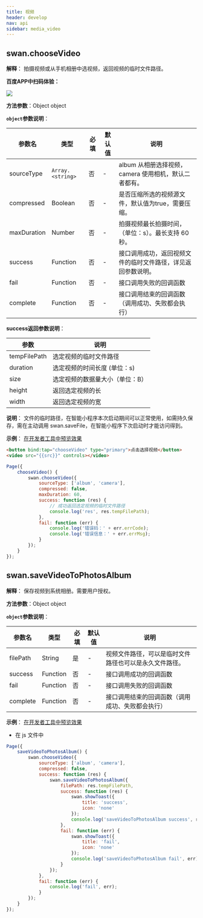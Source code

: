 ```yaml
---
title: 视频
header: develop
nav: api
sidebar: media_video
---
```


## swan.chooseVideo

**解释**： 拍摄视频或从手机相册中选视频，返回视频的临时文件路径。

**百度APP中扫码体验：**

<img src="https://b.bdstatic.com/miniapp/assets/images/doc_demo/chooseVideo.png"  class="demo-qrcode-image" />

**方法参数**：Object object

**`object`参数说明**：

|参数名 |类型  |必填 | 默认值 |说明|
|---- | ---- | ---- | ----|----|
|sourceType | `Array.<string>` |否 | -|  album 从相册选择视频，camera 使用相机，默认二者都有。|
|compressed  | Boolean | 否  | -| 是否压缩所选的视频源文件，默认值为true，需要压缩。|
|maxDuration  | Number | 否  | -| 拍摄视频最长拍摄时间，（单位：s）。最长支持 60 秒。|
|success |Function  |  否 | -| 接口调用成功，返回视频文件的临时文件路径，详见返回参数说明。|
|fail  |  Function |   否  |  -|接口调用失败的回调函数|
|complete   | Function  |  否 | -|  接口调用结束的回调函数（调用成功、失败都会执行）|

**success返回参数说明**：


|参数  |  说明 |
|---- | ---- |
|tempFilePath | 选定视频的临时文件路径 |
|duration | 选定视频的时间长度 (单位：s)|
|size | 选定视频的数据量大小（单位：B）|
|height | 返回选定视频的长 |
|width | 返回选定视频的宽 |

**说明**：
文件的临时路径，在智能小程序本次启动期间可以正常使用，如需持久保存，需在主动调用 swan.saveFile，在智能小程序下次启动时才能访问得到。

**示例**：
<a href="swanide://fragment/0eef619e22e72c017b16183fdf143ec31568001484211" title="在开发者工具中预览效果" target="_self">在开发者工具中预览效果</a>
```html
<button bind:tap="chooseVideo" type="primary">点击选择视频</button>
<video src="{{src}}" controls></video>
```

```javascript
Page({
    chooseVideo() {
        swan.chooseVideo({
            sourceType: ['album', 'camera'],
            compressed: false,
            maxDuration: 60,
            success: function (res) {
                // 成功返回选定视频的临时文件路径
                console.log('res', res.tempFilePath);
            },
            fail: function (err) {
                console.log('错误码：' + err.errCode);
                console.log('错误信息：' + err.errMsg);
            }
        });
    }
});
```

<!-- #### 错误码

**Andriod**

|错误码|说明|
|--|--|
|201|解析失败，请检查调起协议是否合法|
|1002|用户取消操作错误码|

**iOS**

|错误码|说明|
|--|--|
|202|解析失败，请检查参数是否正确。|
|1002|用户取消操作|
|1004|小程序文件目录为空| -->

## swan.saveVideoToPhotosAlbum

**解释**： 保存视频到系统相册。需要用户授权。

**方法参数**：Object object

**`object`参数说明**：

|参数名 |类型  |必填 | 默认值 |说明|
|---- | ---- | ---- | ----|----|
|filePath  |  String  |是 | -|  视频文件路径，可以是临时文件路径也可以是永久文件路径。|
|success |Function |   否  | -| 接口调用成功的回调函数|
|fail  |  Function  |  否  |  -|接口调用失败的回调函数|
|complete |   Function |   否  | -| 接口调用结束的回调函数（调用成功、失败都会执行）|

<!-- **success返回参数说明**：

|参数名| 类型|  说明|
|---- | ---- | ---- |
|filePath  |String | 调用结果,返回视频文件路径。| -->


**示例**：
<a href="swanide://fragment/ec3a0eebd4faa29ba8db3a34fcca02721567962713625" title="在开发者工具中预览效果" target="_self">在开发者工具中预览效果</a>

* 在 js 文件中

```js
Page({
    saveVideoToPhotosAlbum() {
        swan.chooseVideo({
            sourceType: ['album', 'camera'],
            compressed: false,
            success: function (res) {
                swan.saveVideoToPhotosAlbum({
                    filePath: res.tempFilePath,
                    success: function (res) {
                        swan.showToast({
                            title: 'success',
                            icon: 'none'
                        });
                        console.log('saveVideoToPhotosAlbum success', res);
                    },
                    fail: function (err) {
                        swan.showToast({
                            title: 'fail',
                            icon: 'none'
                        });
                        console.log('saveVideoToPhotosAlbum fail', err);
                    }
                });
            },
            fail: function (err) {
                console.log('fail', err);
            }
        });
    }
});
```

<!-- #### 错误码

**Andriod**

|错误码|说明|
|--|--|
|202|解析失败，请检查参数是否正确 |
|1001|执行失败|
|200301|保存图片、视频到相册-用户拒绝|

**iOS**

|错误码|说明|
|--|--|
|202|解析失败，请检查参数是否正确 |
|1003|用户没有授权百度使用相册|
|1005|没有读取任何视频数据|
|1006|保存出错|
|10002|网络请求失败|
|200301|相册权限，用户拒绝小程序相册|
|200302|相册权限，用户拒绝系统相册权限| -->